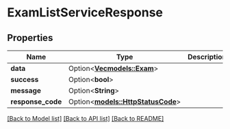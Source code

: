 # ExamListServiceResponse

## Properties

Name | Type | Description | Notes
------------ | ------------- | ------------- | -------------
**data** | Option<[**Vec<models::Exam>**](Exam.md)> |  | [optional]
**success** | Option<**bool**> |  | [optional]
**message** | Option<**String**> |  | [optional]
**response_code** | Option<[**models::HttpStatusCode**](HttpStatusCode.md)> |  | [optional]

[[Back to Model list]](../README.md#documentation-for-models) [[Back to API list]](../README.md#documentation-for-api-endpoints) [[Back to README]](../README.md)


